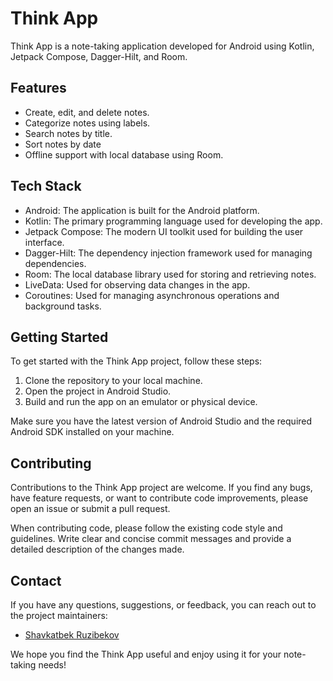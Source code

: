 # Think App

Think App is a note-taking application developed for Android using Kotlin, Jetpack Compose, Dagger-Hilt, and Room.

## Features

- Create, edit, and delete notes.
- Categorize notes using labels.
- Search notes by title.
- Sort notes by date
- Offline support with local database using Room.

## Tech Stack

- Android: The application is built for the Android platform.
- Kotlin: The primary programming language used for developing the app.
- Jetpack Compose: The modern UI toolkit used for building the user interface.
- Dagger-Hilt: The dependency injection framework used for managing dependencies.
- Room: The local database library used for storing and retrieving notes.
- LiveData: Used for observing data changes in the app.
- Coroutines: Used for managing asynchronous operations and background tasks.

## Getting Started

To get started with the Think App project, follow these steps:

1. Clone the repository to your local machine.
2. Open the project in Android Studio.
3. Build and run the app on an emulator or physical device.

Make sure you have the latest version of Android Studio and the required Android SDK installed on your machine.

## Contributing

Contributions to the Think App project are welcome. If you find any bugs, have feature requests, or want to contribute code improvements, please open an issue or submit a pull request.

When contributing code, please follow the existing code style and guidelines. Write clear and concise commit messages and provide a detailed description of the changes made.

## Contact

If you have any questions, suggestions, or feedback, you can reach out to the project maintainers:

- [Shavkatbek Ruzibekov](ruzibekov44@gmail.com)

We hope you find the Think App useful and enjoy using it for your note-taking needs!

